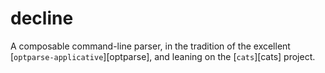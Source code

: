 # decline

A composable command-line parser, in the tradition of the excellent [`optparse-applicative`][optparse], and leaning on
the [`cats`][cats] project.

```scala

```
